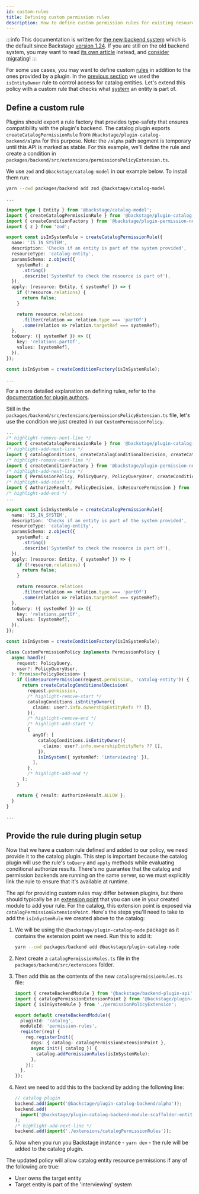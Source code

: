 ```yaml
---
id: custom-rules
title: Defining custom permission rules
description: How to define custom permission rules for existing resources
---
```


:::info
This documentation is written for [the new backend system](../backend-system/index.md) which is the default since Backstage [version 1.24](../releases/v1.24.0.md). If you are still on the old backend system, you may want to read [its own article](./custom-rules--old.md) instead, and [consider migrating](../backend-system/building-backends/08-migrating.md)!
:::

For some use cases, you may want to define custom [rules](../references/glossary.md#rule-permission-plugin) in addition to the ones provided by a plugin. In the [previous section](./writing-a-policy.md) we used the `isEntityOwner` rule to control access for catalog entities. Let's extend this policy with a custom rule that checks what [system](https://backstage.io/docs/features/software-catalog/system-model#system) an entity is part of.

## Define a custom rule

Plugins should export a rule factory that provides type-safety that ensures compatibility with the plugin's backend. The catalog plugin exports `createCatalogPermissionRule` from `@backstage/plugin-catalog-backend/alpha` for this purpose. Note: the `/alpha` path segment is temporary until this API is marked as stable. For this example, we'll define the rule and create a condition in `packages/backend/src/extensions/permissionsPolicyExtension.ts`.

We use `zod` and `@backstage/catalog-model` in our example below. To install them run:

```bash title="from your Backstage root directory"
yarn --cwd packages/backend add zod @backstage/catalog-model
```

```ts title="packages/backend/src/extensions/permissionsPolicyExtension.ts"
...

import type { Entity } from '@backstage/catalog-model';
import { createCatalogPermissionRule } from '@backstage/plugin-catalog-backend/alpha';
import { createConditionFactory } from '@backstage/plugin-permission-node';
import { z } from 'zod';

export const isInSystemRule = createCatalogPermissionRule({
  name: 'IS_IN_SYSTEM',
  description: 'Checks if an entity is part of the system provided',
  resourceType: 'catalog-entity',
  paramsSchema: z.object({
    systemRef: z
      .string()
      .describe('SystemRef to check the resource is part of'),
  }),
  apply: (resource: Entity, { systemRef }) => {
    if (!resource.relations) {
      return false;
    }

    return resource.relations
      .filter(relation => relation.type === 'partOf')
      .some(relation => relation.targetRef === systemRef);
  },
  toQuery: ({ systemRef }) => ({
    key: 'relations.partOf',
    values: [systemRef],
  }),
});

const isInSystem = createConditionFactory(isInSystemRule);

...
```

For a more detailed explanation on defining rules, refer to the [documentation for plugin authors](./plugin-authors/03-adding-a-resource-permission-check.md#adding-support-for-conditional-decisions).

Still in the `packages/backend/src/extensions/permissionsPolicyExtension.ts` file, let's use the condition we just created in our `CustomPermissionPolicy`.

```ts title="packages/backend/src/extensions/permissionsPolicyExtension.ts"
...
/* highlight-remove-next-line */
import { createCatalogPermissionRule } from '@backstage/plugin-catalog-backend/alpha';
/* highlight-add-next-line */
import { catalogConditions, createCatalogConditionalDecision, createCatalogPermissionRule } from '@backstage/plugin-catalog-backend/alpha';
/* highlight-remove-next-line */
import { createConditionFactory } from '@backstage/plugin-permission-node';
/* highlight-add-next-line */
import { PermissionPolicy, PolicyQuery, PolicyQueryUser, createConditionFactory } from '@backstage/plugin-permission-node';
/* highlight-add-start */
import { AuthorizeResult, PolicyDecision, isResourcePermission } from '@backstage/plugin-permission-common';
/* highlight-add-end */
...

export const isInSystemRule = createCatalogPermissionRule({
  name: 'IS_IN_SYSTEM',
  description: 'Checks if an entity is part of the system provided',
  resourceType: 'catalog-entity',
  paramsSchema: z.object({
    systemRef: z
      .string()
      .describe('SystemRef to check the resource is part of'),
  }),
  apply: (resource: Entity, { systemRef }) => {
    if (!resource.relations) {
      return false;
    }

    return resource.relations
      .filter(relation => relation.type === 'partOf')
      .some(relation => relation.targetRef === systemRef);
  },
  toQuery: ({ systemRef }) => ({
    key: 'relations.partOf',
    values: [systemRef],
  }),
});

const isInSystem = createConditionFactory(isInSystemRule);

class CustomPermissionPolicy implements PermissionPolicy {
  async handle(
    request: PolicyQuery,
    user?: PolicyQueryUser,
  ): Promise<PolicyDecision> {
    if (isResourcePermission(request.permission, 'catalog-entity')) {
      return createCatalogConditionalDecision(
        request.permission,
        /* highlight-remove-start */
        catalogConditions.isEntityOwner({
          claims: user?.info.ownershipEntityRefs ?? [],
        }),
        /* highlight-remove-end */
        /* highlight-add-start */
        {
          anyOf: [
            catalogConditions.isEntityOwner({
              claims: user?.info.ownershipEntityRefs ?? [],
            }),
            isInSystem({ systemRef: 'interviewing' }),
          ],
        },
        /* highlight-add-end */
      );
    }

    return { result: AuthorizeResult.ALLOW };
  }
}

...
```

## Provide the rule during plugin setup

Now that we have a custom rule defined and added to our policy, we need provide it to the catalog plugin. This step is important because the catalog plugin will use the rule's `toQuery` and `apply` methods while evaluating conditional authorize results. There's no guarantee that the catalog and permission backends are running on the same server, so we must explicitly link the rule to ensure that it's available at runtime.

The api for providing custom rules may differ between plugins, but there should typically be an [extension point](../backend-system/architecture/05-extension-points.md) that you can use in your created module to add your rule. For the catalog, this extension point is exposed via `catalogPermissionExtensionPoint`. Here's the steps you'll need to take to add the `isInSystemRule` we created above to the catalog:

1. We will be using the `@backstage/plugin-catalog-node` package as it contains the extension point we need. Run this to add it:

   ```bash title="from your Backstage root directory"
   yarn --cwd packages/backend add @backstage/plugin-catalog-node
   ```

2. Next create a `catalogPermissionRules.ts` file in the `packages/backend/src/extensions` folder.
3. Then add this as the contents of the new `catalogPermissionRules.ts` file:

   ```typescript title="packages/backend/src/extensions/catalogPermissionRules.ts"
   import { createBackendModule } from '@backstage/backend-plugin-api';
   import { catalogPermissionExtensionPoint } from '@backstage/plugin-catalog-node/alpha';
   import { isInSystemRule } from './permissionPolicyExtension';

   export default createBackendModule({
     pluginId: 'catalog',
     moduleId: 'permission-rules',
     register(reg) {
       reg.registerInit({
         deps: { catalog: catalogPermissionExtensionPoint },
         async init({ catalog }) {
           catalog.addPermissionRules(isInSystemRule);
         },
       });
     },
   });
   ```

4. Next we need to add this to the backend by adding the following line:

   ```ts title="packages/backend/src/index.ts"
   // catalog plugin
   backend.add(import('@backstage/plugin-catalog-backend/alpha'));
   backend.add(
     import('@backstage/plugin-catalog-backend-module-scaffolder-entity-model'),
   );
   /* highlight-add-next-line */
   backend.add(import('./extensions/catalogPermissionRules'));
   ```

5. Now when you run you Backstage instance - `yarn dev` - the rule will be added to the catalog plugin.

The updated policy will allow catalog entity resource permissions if any of the following are true:

- User owns the target entity
- Target entity is part of the 'interviewing' system

